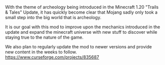 With the theme of archeology being introduced in the Minecraft 1.20 "Trails & Tales" Update, it has quickly become clear that Mojang sadly only took a small step into the big world that is archeology.

It is our goal with this mod to improve upon the mechanics introduced in the update and expand the minecraft universe with new stuff to discover while staying true to the nature of the game.

We also plan to regularly update the mod to newer versions and provide new content in the weeks to follow.
https://www.curseforge.com/projects/835687